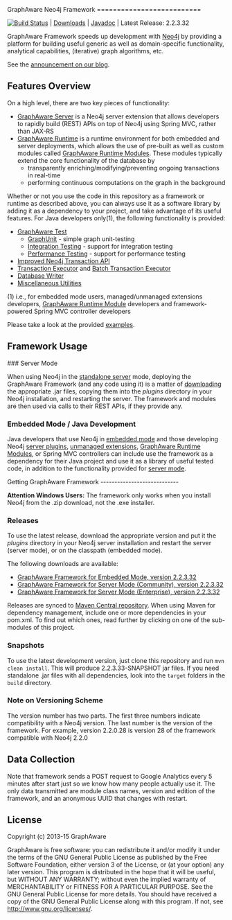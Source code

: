 <a name="top"/>
GraphAware Neo4j Framework
==========================

[![Build Status](https://travis-ci.org/graphaware/neo4j-framework.png)](https://travis-ci.org/graphaware/neo4j-framework) | <a href="http://graphaware.com/downloads/" target="_blank">Downloads</a> | <a href="http://graphaware.com/site/framework/latest/apidocs/" target="_blank">Javadoc</a> | Latest Release: 2.2.3.32

GraphAware Framework speeds up development with <a href="http://neo4j.org" target="_blank">Neo4j</a> by providing a
platform for building useful generic as well as domain-specific functionality, analytical capabilities, (iterative) graph algorithms,
etc.

See the <a href="http://graphaware.com/neo4j/2014/05/28/graph-aware-neo4j-framework.html" target="_blank">announcement on our blog</a>.

Features Overview
-----------------

On a high level, there are two key pieces of functionality:
* [GraphAware Server](server) is a Neo4j server extension that allows developers to rapidly build (REST) APIs
on top of Neo4j using Spring MVC, rather than JAX-RS
* [GraphAware Runtime](runtime) is a runtime environment for both embedded and server deployments, which
allows the use of pre-built as well as custom modules called [GraphAware Runtime Modules](runtime). These
modules typically extend the core functionality of the database by
    * transparently enriching/modifying/preventing ongoing transactions in real-time
    * performing continuous computations on the graph in the background

Whether or not you use the code in this repository as a framework or runtime as described above, you can always use it
 as a software library by adding it as a dependency to your project, and take advantage of its useful features.
 For Java developers only(1), the following functionality is provided:

* [GraphAware Test](tests)
    * [GraphUnit](tests#graphunit) - simple graph unit-testing
    * [Integration Testing](tests#inttest) - support for integration testing
    * [Performance Testing](tests#perftest) - support for performance testing
* [Improved Neo4j Transaction API](tx-api)
* [Transaction Executor](tx-executor) and [Batch Transaction Executor](tx-executor#batch-tx)
* [Database Writer](writer)
* [Miscellaneous Utilities](common)

(1) i.e., for embedded mode users, managed/unmanaged extensions developers, [GraphAware Runtime Module](#runtime)
 developers and framework-powered Spring MVC controller developers

Please take a look at the provided [examples](examples).

Framework Usage
---------------

<a name="servermode"/>
### Server Mode

When using Neo4j in the <a href="http://docs.neo4j.org/chunked/stable/server-installation.html" target="_blank">standalone server</a> mode,
deploying the GraphAware Framework (and any code using it) is a matter of [downloading](#download) the appropriate .jar files,
copying them into the _plugins_ directory in your Neo4j installation, and restarting the server. The framework and modules
are then used via calls to their REST APIs, if they provide any.

### Embedded Mode / Java Development

Java developers that use Neo4j in <a href="http://docs.neo4j.org/chunked/stable/tutorials-java-embedded.html" target="_blank">embedded mode</a>
and those developing Neo4j <a href="http://docs.neo4j.org/chunked/stable/server-plugins.html" target="_blank">server plugins</a>,
<a href="http://docs.neo4j.org/chunked/stable/server-unmanaged-extensions.html" target="_blank">unmanaged extensions</a>,
[GraphAware Runtime Modules](runtime), or Spring MVC controllers can include use the framework as a dependency
for their Java project and use it as a library of useful tested code, in addition to the functionality provided for
[server mode](#servermode).

<a name="download"/>
Getting GraphAware Framework
----------------------------

**Attention Windows Users:** The framework only works when you install Neo4j from the .zip download, not the .exe installer.

### Releases

To use the latest release, download the appropriate version and put it
the _plugins_ directory in your Neo4j server installation and restart the server (server mode), or on the classpath (embedded mode).

The following downloads are available:
* [GraphAware Framework for Embedded Mode, version 2.2.3.32](http://graphaware.com/downloads/graphaware-embedded-all-2.2.3.32.jar)
* [GraphAware Framework for Server Mode (Community), version 2.2.3.32](http://graphaware.com/downloads/graphaware-server-community-all-2.2.3.32.jar)
* [GraphAware Framework for Server Mode (Enterprise), version 2.2.3.32](http://graphaware.com/downloads/graphaware-server-enterprise-all-2.2.3.32.jar)

Releases are synced to <a href="http://search.maven.org/#search%7Cga%7C1%7Ccom.graphaware.neo4j" target="_blank">Maven Central
repository</a>. When using Maven for dependency management, include one or more dependencies in your pom.xml. To find out
 which ones, read further by clicking on one of the sub-modules of this project.

### Snapshots

To use the latest development version, just clone this repository and run `mvn clean install`. This will produce 2.2.3.33-SNAPSHOT
 jar files. If you need standalone .jar files with all dependencies, look into the `target` folders in the `build` directory.

### Note on Versioning Scheme

The version number has two parts. The first three numbers indicate compatibility with a Neo4j version.
 The last number is the version of the framework. For example, version 2.2.0.28 is version 28 of the framework
 compatible with Neo4j 2.2.0


Data Collection
---------------

Note that framework sends a POST request to Google Analytics every 5 minutes after start just so we know how many people
actually use it. The only data transmitted are module class names, version and edition of the framework,
and an anonymous UUID that changes with restart.


License
-------

Copyright (c) 2013-15 GraphAware

GraphAware is free software: you can redistribute it and/or modify it under the terms of the GNU General Public License
as published by the Free Software Foundation, either version 3 of the License, or (at your option) any later version.
This program is distributed in the hope that it will be useful, but WITHOUT ANY WARRANTY; without even the implied
warranty of MERCHANTABILITY or FITNESS FOR A PARTICULAR PURPOSE. See the GNU General Public License for more details.
You should have received a copy of the GNU General Public License along with this program.
If not, see <http://www.gnu.org/licenses/>.
